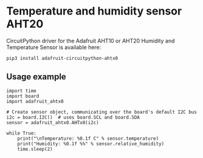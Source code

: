 # Temperature and humidity sensor AHT20

CircuitPython driver for the Adafruit AHT10 or AHT20 Humidity and Temperature Sensor is available here:

```
pip3 install adafruit-circuitpython-ahtx0
```

## Usage example

```
import time
import board
import adafruit_ahtx0

# Create sensor object, communicating over the board's default I2C bus
i2c = board.I2C()  # uses board.SCL and board.SDA
sensor = adafruit_ahtx0.AHTx0(i2c)

while True:
    print("\nTemperature: %0.1f C" % sensor.temperature)
    print("Humidity: %0.1f %%" % sensor.relative_humidity)
    time.sleep(2)
```